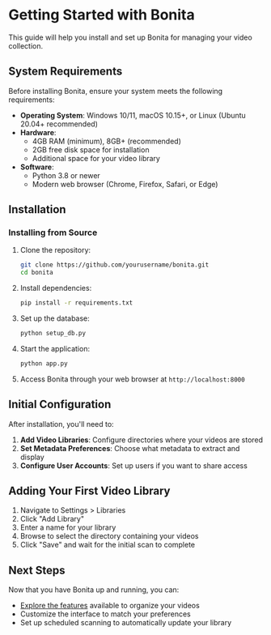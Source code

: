 # Getting Started with Bonita

This guide will help you install and set up Bonita for managing your video collection.

## System Requirements

Before installing Bonita, ensure your system meets the following requirements:

- **Operating System**: Windows 10/11, macOS 10.15+, or Linux (Ubuntu 20.04+ recommended)
- **Hardware**: 
  - 4GB RAM (minimum), 8GB+ (recommended)
  - 2GB free disk space for installation
  - Additional space for your video library
- **Software**:
  - Python 3.8 or newer
  - Modern web browser (Chrome, Firefox, Safari, or Edge)

## Installation

### Installing from Source

1. Clone the repository:
   ```bash
   git clone https://github.com/yourusername/bonita.git
   cd bonita
   ```

2. Install dependencies:
   ```bash
   pip install -r requirements.txt
   ```

3. Set up the database:
   ```bash
   python setup_db.py
   ```

4. Start the application:
   ```bash
   python app.py
   ```

5. Access Bonita through your web browser at `http://localhost:8000`

## Initial Configuration

After installation, you'll need to:

1. **Add Video Libraries**: Configure directories where your videos are stored
2. **Set Metadata Preferences**: Choose what metadata to extract and display
3. **Configure User Accounts**: Set up users if you want to share access

## Adding Your First Video Library

1. Navigate to Settings > Libraries
2. Click "Add Library"
3. Enter a name for your library
4. Browse to select the directory containing your videos
5. Click "Save" and wait for the initial scan to complete

## Next Steps

Now that you have Bonita up and running, you can:

- [Explore the features](./features.md) available to organize your videos
- Customize the interface to match your preferences
- Set up scheduled scanning to automatically update your library 